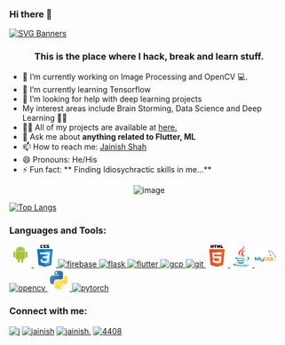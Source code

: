 ### Hi there 👋

[![SVG Banners](https://svg-banners.vercel.app/api?type=typeWriter&text1=Hi%20%F0%9F%91%8B,%20I%27m%20Jainish,%20welcome%20to%20my%20hacker%20space&height=100&width=1000)](https://github.com/Akshay090/svg-banners)

<h3 align="center">This is the place where I hack, break and learn stuff.</h3>

- 🔭 I’m currently working on Image Processing and OpenCV 💻.
- 🌱 I’m currently learning Tensorflow
- 🤔 I’m looking for help with deep learning projects
- My interest areas include Brain Storming, Data Science and Deep Learning 👩‍💻
- 👨‍💻 All of my projects are available at [here.](https://github.com/Jainish-shah)
- 💬 Ask me about **anything related to Flutter, ML**
- 📫 How to reach me: [Jainish Shah](jainishnikul2525gmail.com)
- 😄 Pronouns: He/His
- ⚡ Fun fact: ** Finding Idiosychractic skills in me...**

<p align="center">
<img src="https://github-readme-stats.vercel.app/api?username=Jainish-shah&theme=radical&show_icons=true" alt="image" />
</p>


[![Top Langs](https://github-readme-stats.vercel.app/api/top-langs/?username=Jainish-shah&layout=compact)](https://github.com/Jainish-shah/github-readme-stats)

<h3 align="left">Languages and Tools:</h3>
<p align="left"> <a href="https://developer.android.com" target="_blank"> <img src="https://raw.githubusercontent.com/devicons/devicon/master/icons/android/android-original-wordmark.svg" alt="android" width="40" height="40"/> </a> <a href="https://www.w3schools.com/css/" target="_blank"> <img src="https://raw.githubusercontent.com/devicons/devicon/master/icons/css3/css3-original-wordmark.svg" alt="css3" width="40" height="40"/> </a> <a href="https://firebase.google.com/" target="_blank"> <img src="https://www.vectorlogo.zone/logos/firebase/firebase-icon.svg" alt="firebase" width="40" height="40"/> </a> <a href="https://flask.palletsprojects.com/" target="_blank"> <img src="https://www.vectorlogo.zone/logos/pocoo_flask/pocoo_flask-icon.svg" alt="flask" width="40" height="40"/> </a> <a href="https://flutter.dev" target="_blank"> <img src="https://www.vectorlogo.zone/logos/flutterio/flutterio-icon.svg" alt="flutter" width="40" height="40"/> </a> <a href="https://cloud.google.com" target="_blank"> <img src="https://www.vectorlogo.zone/logos/google_cloud/google_cloud-icon.svg" alt="gcp" width="40" height="40"/> </a> <a href="https://git-scm.com/" target="_blank"> <img src="https://www.vectorlogo.zone/logos/git-scm/git-scm-icon.svg" alt="git" width="40" height="40"/> </a> <a href="https://www.w3.org/html/" target="_blank"> <img src="https://raw.githubusercontent.com/devicons/devicon/master/icons/html5/html5-original-wordmark.svg" alt="html5" width="40" height="40"/> </a> <a href="https://www.java.com" target="_blank"> <img src="https://raw.githubusercontent.com/devicons/devicon/master/icons/java/java-original.svg" alt="java" width="40" height="40"/> </a> <a href="https://www.mysql.com/" target="_blank"> <img src="https://raw.githubusercontent.com/devicons/devicon/master/icons/mysql/mysql-original-wordmark.svg" alt="mysql" width="40" height="40"/> </a> <a href="https://opencv.org/" target="_blank"> <img src="https://www.vectorlogo.zone/logos/opencv/opencv-icon.svg" alt="opencv" width="40" height="40"/> </a> <a href="https://www.python.org" target="_blank"> <img src="https://raw.githubusercontent.com/devicons/devicon/master/icons/python/python-original.svg" alt="python" width="40" height="40"/> </a> <a href="https://pytorch.org/" target="_blank"> <img src="https://www.vectorlogo.zone/logos/pytorch/pytorch-icon.svg" alt="pytorch" width="40" height="40"/> </a> </p>


<h3 align="left">Connect with me:</h3>
<p align="left">
<a href="https://twitter.com/Jainish_25" target="blank"><img align="center" src="https://cdn.jsdelivr.net/npm/simple-icons@3.0.1/icons/twitter.svg" alt="j" height="30" width="40" /></a>
<a href="https://linkedin.com/in/jainish-shah25/" target="blank"><img align="center" src="https://cdn.jsdelivr.net/npm/simple-icons@3.0.1/icons/linkedin.svg" alt="jainish" height="30" width="40" /></a>
<a href="https://instagram.com/jainish.shah_25" target="blank"><img align="center" src="https://cdn.jsdelivr.net/npm/simple-icons@3.0.1/icons/instagram.svg" alt="jainish." height="30" width="40" /></a>
<a href="https://discord.gg/4408" target="blank"><img align="center" src="https://cdn.jsdelivr.net/npm/simple-icons@3.0.1/icons/discord.svg" alt="4408" height="30" width="40" /></a>
</p>
